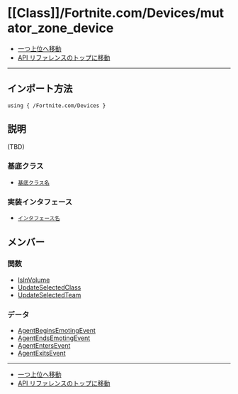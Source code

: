 # [[Class]]/Fortnite.com/Devices/mutator_zone_device

- [一つ上位へ移動](../main.md)
- [API リファレンスのトップに移動](../../../main.md)

---

## インポート方法

```verse
using { /Fortnite.com/Devices }
```

## 説明

(TBD)

### 基底クラス

- [`基底クラス名`]()

### 実装インタフェース

- [`インタフェース名`]()

## メンバー

### 関数

- [IsInVolume](./F_IsInVolume/main.md)
- [UpdateSelectedClass](./F_UpdateSelectedClass/main.md)
- [UpdateSelectedTeam](./F_UpdateSelectedTeam/main.md)

### データ

- [AgentBeginsEmotingEvent](./D_AgentBeginsEmotingEvent/main.md)
- [AgentEndsEmotingEvent](./D_AgentEndsEmotingEvent/main.md)
- [AgentEntersEvent](./D_AgentEntersEvent/main.md)
- [AgentExitsEvent](./D_AgentExitsEvent/main.md)

---

- [一つ上位へ移動](../main.md)
- [API リファレンスのトップに移動](../../../main.md)
